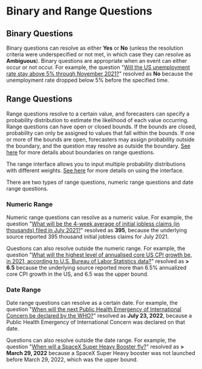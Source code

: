 ---
---

# Binary and Range Questions

## Binary Questions

Binary questions can resolve as either **Yes** or **No** (unless the resolution criteria were underspecified or not met, in which case they can resolve as **Ambiguous**). Binary questions are appropriate when an event can either occur or not occur. For example, the question "[Will the US unemployment rate stay above 5% through November 2021?](https://www.metaculus.com/questions/6296/us-unemployment-above-5-through-nov-2021/)" resolved as **No** because the unemployment rate dropped below 5% before the specified time.

## Range Questions

Range questions resolve to a certain value, and forecasters can specify a probability distribution to estimate the likelihood of each value occurring. Range questions can have open or closed bounds. If the bounds are closed, probability can only be assigned to values that fall within the bounds. If one or more of the bounds are open, forecasters may assign probability outside the boundary, and the question may resolve as outside the boundary. [See here](/predictions/making-predictions#out-of-bounds-resolution) for more details about boundaries on range questions.

The range interface allows you to input multiple probability distributions with different weights. [See here](/predictions/making-predictions) for more details on using the interface.

There are two types of range questions, numeric range questions and date range questions.

### Numeric Range

Numeric range questions can resolve as a numeric value. For example, the question "[What will be the 4-week average of initial jobless claims (in thousands) filed in July 2021?](https://www.metaculus.com/questions/7346/initial-jobless-claims-july-2021/)" resolved as **395**, because the underlying source reported 395 thousand initial jobless claims for July 2021.

Questions can also resolve outside the numeric range. For example, the question "[What will the highest level of annualised core US CPI growth be, in 2021, according to U.S. Bureau of Labor Statistics data?](https://www.metaculus.com/questions/6645/highest-us-core-cpi-growth-in-2021/)" resolved as **> 6.5** because the underlying source reported more than 6.5% annualized core CPI growth in the US, and 6.5 was the upper bound.

### Date Range

Date range questions can resolve as a certain date. For example, the question "[When will the next Public Health Emergency of International Concern be declared by the WHO?](https://www.metaculus.com/questions/8723/date-of-next-who-pheic-declaration/)" resolved as **July 23, 2022**, because a Public Health Emergency of International Concern was declared on that date.

Questions can also resolve outside the date range. For example, the question "[When will a SpaceX Super Heavy Booster fly?](https://www.metaculus.com/questions/6947/first-super-heavy-flight/)" resolved as **> March 29, 2022** because a SpaceX Super Heavy booster was not launched before March 29, 2022, which was the upper bound.